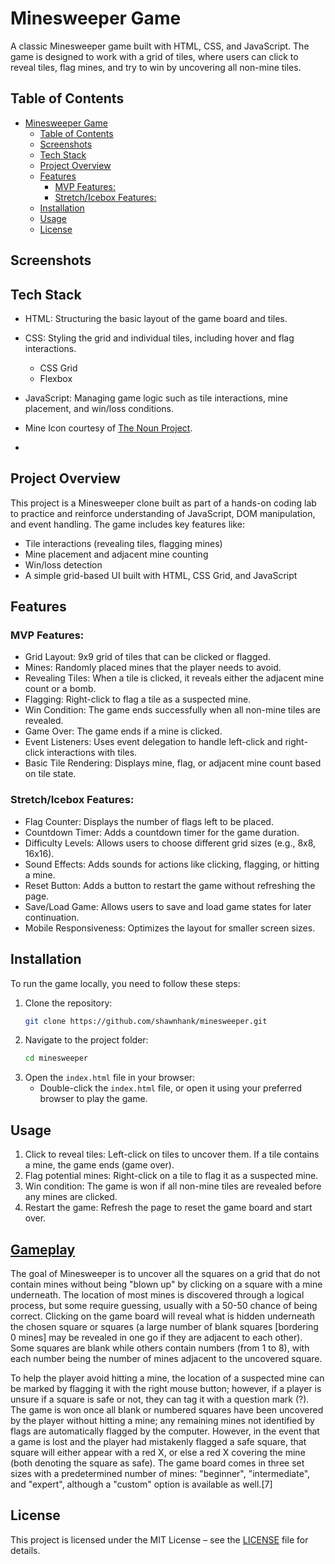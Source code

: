 
# Minesweeper Game 

A classic Minesweeper game built with HTML, CSS, and JavaScript. The game is designed to work with a grid of tiles, where users can click to reveal tiles, flag mines, and try to win by uncovering all non-mine tiles.


## Table of Contents
- [Minesweeper Game](#minesweeper-game)
  - [Table of Contents](#table-of-contents)
  - [Screenshots](#screenshots)
  - [Tech Stack ](#tech-stack-)
  - [Project Overview](#project-overview)
  - [Features](#features)
    - [MVP Features:](#mvp-features)
    - [Stretch/Icebox Features:](#stretchicebox-features)
  - [Installation](#installation)
  - [Usage](#usage)
  - [License](#license)


## Screenshots




## Tech Stack <!-- TODO: add badges -->

- HTML: Structuring the basic layout of the game board and tiles.

- CSS: Styling the grid and individual tiles, including hover and flag interactions.
  - CSS Grid
  - Flexbox
 
- JavaScript: Managing game logic such as tile interactions, mine placement, and win/loss conditions.
- Mine Icon courtesy of [The Noun Project](https://thenounproject.com/icon/mine-965385/).
- 


## Project Overview

This project is a Minesweeper clone built as part of a hands-on coding lab to practice and reinforce understanding of JavaScript, DOM manipulation, and event handling. The game includes key features like:

- Tile interactions (revealing tiles, flagging mines)
- Mine placement and adjacent mine counting
- Win/loss detection
- A simple grid-based UI built with HTML, CSS Grid, and JavaScript

## Features

### MVP Features:
- Grid Layout: 9x9 grid of tiles that can be clicked or flagged.
- Mines: Randomly placed mines that the player needs to avoid.
- Revealing Tiles: When a tile is clicked, it reveals either the adjacent mine count or a bomb.
- Flagging: Right-click to flag a tile as a suspected mine.
- Win Condition: The game ends successfully when all non-mine tiles are revealed.
- Game Over: The game ends if a mine is clicked.
- Event Listeners: Uses event delegation to handle left-click and right-click interactions with tiles.
- Basic Tile Rendering: Displays mine, flag, or adjacent mine count based on tile state.

### Stretch/Icebox Features:
- Flag Counter: Displays the number of flags left to be placed.
- Countdown Timer: Adds a countdown timer for the game duration.
- Difficulty Levels: Allows users to choose different grid sizes (e.g., 8x8, 16x16).
- Sound Effects: Adds sounds for actions like clicking, flagging, or hitting a mine.
- Reset Button: Adds a button to restart the game without refreshing the page.
- Save/Load Game: Allows users to save and load game states for later continuation.
- Mobile Responsiveness: Optimizes the layout for smaller screen sizes.


## Installation

To run the game locally, you need to follow these steps:

1. Clone the repository:
   ```bash
   git clone https://github.com/shawnhank/minesweeper.git
   ```
2. Navigate to the project folder:
   ```bash
   cd minesweeper
   ```
3. Open the `index.html` file in your browser:
   - Double-click the `index.html` file, or open it using your preferred browser to play the game.

## Usage

1. Click to reveal tiles: Left-click on tiles to uncover them. If a tile contains a mine, the game ends (game over).
2. Flag potential mines: Right-click on a tile to flag it as a suspected mine.
3. Win condition: The game is won if all non-mine tiles are revealed before any mines are clicked.
4. Restart the game: Refresh the page to reset the game board and start over.

## [Gameplay](https://en.wikipedia.org/wiki/Microsoft_Minesweeper)
The goal of Minesweeper is to uncover all the squares on a grid that do not contain mines without being "blown up" by clicking on a square with a mine underneath. The location of most mines is discovered through a logical process, but some require guessing, usually with a 50-50 chance of being correct. Clicking on the game board will reveal what is hidden underneath the chosen square or squares (a large number of blank squares [bordering 0 mines] may be revealed in one go if they are adjacent to each other). Some squares are blank while others contain numbers (from 1 to 8), with each number being the number of mines adjacent to the uncovered square.

To help the player avoid hitting a mine, the location of a suspected mine can be marked by flagging it with the right mouse button; however, if a player is unsure if a square is safe or not, they can tag it with a question mark (?). The game is won once all blank or numbered squares have been uncovered by the player without hitting a mine; any remaining mines not identified by flags are automatically flagged by the computer. However, in the event that a game is lost and the player had mistakenly flagged a safe square, that square will either appear with a red X, or else a red X covering the mine (both denoting the square as safe). The game board comes in three set sizes with a predetermined number of mines: "beginner", "intermediate", and "expert", although a "custom" option is available as well.[7]



## License

This project is licensed under the MIT License – see the [LICENSE](LICENSE) file for details.